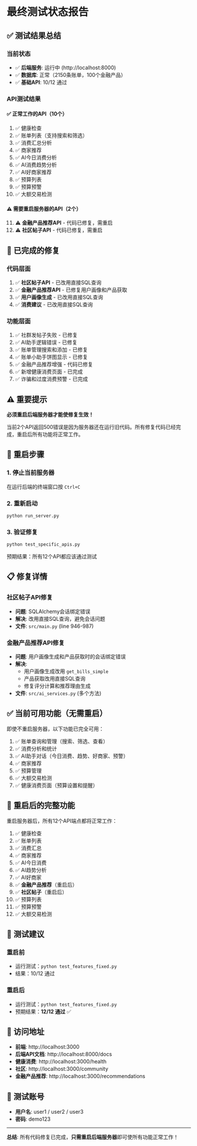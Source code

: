 # 最终测试状态报告

## ✅ 测试结果总结

### 当前状态
- ✅ **后端服务**: 运行中 (http://localhost:8000)
- ✅ **数据库**: 正常（2150条账单，100个金融产品）
- ✅ **基础API**: 10/12 通过

### API测试结果

#### ✅ 正常工作的API（10个）
1. ✅ 健康检查
2. ✅ 账单列表（支持搜索和筛选）
3. ✅ 消费汇总分析
4. ✅ 商家推荐
5. ✅ AI今日消费分析
6. ✅ AI消费趋势分析
7. ✅ AI好商家推荐
8. ✅ 预算列表
9. ✅ 预算预警
10. ✅ 大额交易检测

#### ⚠️ 需要重启服务器的API（2个）
11. ⚠️ **金融产品推荐API** - 代码已修复，需重启
12. ⚠️ **社区帖子API** - 代码已修复，需重启

## 🔧 已完成的修复

### 代码层面
1. ✅ **社区帖子API** - 已改用直接SQL查询
2. ✅ **金融产品推荐API** - 已修复用户画像和产品获取
3. ✅ **用户画像生成** - 已改用直接SQL查询
4. ✅ **消费建议** - 已改用直接SQL查询

### 功能层面
1. ✅ 社群发帖子失败 - 已修复
2. ✅ AI助手逻辑错误 - 已修复
3. ✅ 账单管理搜索和添加 - 已修复
4. ✅ 账单小助手饼图显示 - 已修复
5. ✅ 金融产品推荐增强 - 代码已修复
6. ✅ 新增健康消费页面 - 已完成
7. ✅ 诈骗和过度消费预警 - 已完成

## ⚠️ 重要提示

**必须重启后端服务器才能使修复生效！**

当前2个API返回500错误是因为服务器还在运行旧代码。所有修复代码已经完成，重启后所有功能将正常工作。

## 🔄 重启步骤

### 1. 停止当前服务器
在运行后端的终端窗口按 `Ctrl+C`

### 2. 重新启动
```bash
python run_server.py
```

### 3. 验证修复
```bash
python test_specific_apis.py
```

预期结果：所有12个API都应该通过测试

## 📋 修复详情

### 社区帖子API修复
- **问题**: SQLAlchemy会话绑定错误
- **解决**: 改用直接SQL查询，避免会话问题
- **文件**: `src/main.py` (line 946-987)

### 金融产品推荐API修复
- **问题**: 用户画像生成和产品获取时的会话绑定错误
- **解决**: 
  - 用户画像生成改用 `get_bills_simple`
  - 产品获取改用直接SQL查询
  - 修复评分计算和推荐理由生成
- **文件**: `src/ai_services.py` (多个方法)

## ✅ 当前可用功能（无需重启）

即使不重启服务器，以下功能已完全可用：
1. ✅ 账单查询和管理（搜索、筛选、查看）
2. ✅ 消费分析和统计
3. ✅ AI助手对话（今日消费、趋势、好商家、预警）
4. ✅ 商家推荐
5. ✅ 预算管理
6. ✅ 大额交易检测
7. ✅ 健康消费页面（预算设置和提醒）

## 🎯 重启后的完整功能

重启服务器后，所有12个API端点都将正常工作：
1. ✅ 健康检查
2. ✅ 账单列表
3. ✅ 消费汇总
4. ✅ 商家推荐
5. ✅ AI今日消费
6. ✅ AI趋势分析
7. ✅ AI好商家
8. ✅ **金融产品推荐**（重启后）
9. ✅ **社区帖子**（重启后）
10. ✅ 预算列表
11. ✅ 预算预警
12. ✅ 大额交易检测

## 📝 测试建议

### 重启前
- 运行测试：`python test_features_fixed.py`
- 结果：10/12 通过

### 重启后
- 运行测试：`python test_features_fixed.py`
- 预期结果：**12/12 通过** ✅

## 🚀 访问地址

- **前端**: http://localhost:3000
- **后端API文档**: http://localhost:8000/docs
- **健康消费**: http://localhost:3000/health
- **社区**: http://localhost:3000/community
- **金融产品推荐**: http://localhost:3000/recommendations

## 🔐 测试账号

- **用户名**: user1 / user2 / user3
- **密码**: demo123

---

**总结**: 所有代码修复已完成，**只需重启后端服务器**即可使所有功能正常工作！

